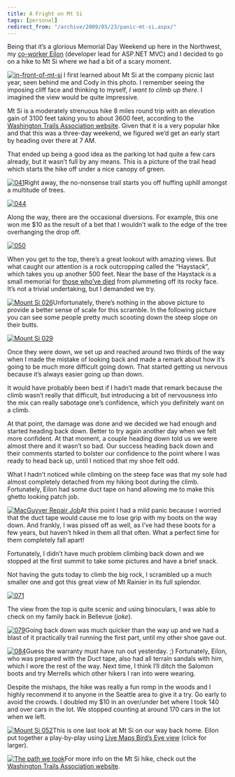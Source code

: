 ```yaml
---
title: A Fright on Mt Si
tags: [personal]
redirect_from: "/archive/2009/05/23/panic-mt-si.aspx/"
---
```


Being that it’s a glorious Memorial Day Weekend up here in the
Northwest, my [co-worker
Eilon](http://weblogs.asp.net/leftslipper/ "Eilon") (developer lead for
ASP.NET MVC) and I decided to go on a hike to Mt Si where we had a bit
of a scary moment.

[![in-front-of-mt-si](https://haacked.com/images/haacked_com/WindowsLiveWriter/PaniconMtSi_1129A/in-front-of-mt-si_thumb.jpg "in-front-of-mt-si")](https://haacked.com/images/haacked_com/WindowsLiveWriter/PaniconMtSi_1129A/in-front-of-mt-si_2.jpg)
I first learned about Mt Si at the company picnic last year, seen behind
me and Cody in this photo. I remember seeing the imposing cliff face and
thinking to myself, *I want to climb up there*. I imagined the view
would be quite impressive.

Mt Si is a moderately strenuous hike 8 miles round trip with an
elevation gain of 3100 feet taking you to about 3600 feet, according to
the [Washington Trails Association
website](http://www.wta.org/go-hiking/hikes/mount-si "WTA website").
Given that it is a very popular hike and that this was a three-day
weekend, we figured we’d get an early start by heading over there at 7
AM.

That ended up being a good idea as the parking lot had quite a few cars
already, but it wasn’t full by any means. This is a picture of the trail
head which starts the hike off under a nice canopy of green.

[![041](https://haacked.com/images/haacked_com/WindowsLiveWriter/AFrightonMtSi_125B1/041_thumb.jpg "041")](https://haacked.com/images/haacked_com/WindowsLiveWriter/AFrightonMtSi_125B1/041.jpg)Right
away, the no-nonsense trail starts you off huffing uphill amongst a
multitude of trees.

[![044](https://haacked.com/images/haacked_com/WindowsLiveWriter/AFrightonMtSi_125B1/044_thumb_1.jpg "044")](https://haacked.com/images/haacked_com/WindowsLiveWriter/AFrightonMtSi_125B1/044_1.jpg)

Along the way, there are the occasional diversions. For example, this
one won me \$10 as the result of a bet that I wouldn’t walk to the edge
of the tree overhanging the drop off.

[![050](https://haacked.com/images/haacked_com/WindowsLiveWriter/AFrightonMtSi_125B1/050_thumb.jpg "050")](https://haacked.com/images/haacked_com/WindowsLiveWriter/AFrightonMtSi_125B1/050.jpg)

When you get to the top, there’s a great lookout with amazing views. But
what caught our attention is a rock outcropping called the “Haystack”,
which takes you up another 500 feet. Near the base of the Haystack is a
small memorial for [those who’ve
died](http://www.kirotv.com/news/17326582/detail.html "Man plummets to death on Mt Si")
from plummeting off its rocky face. It’s not a trivial undertaking, but
I demanded we try.

[![Mount Si
026](https://haacked.com/images/haacked_com/WindowsLiveWriter/AFrightonMtSi_125B1/Mount%20Si%20026_thumb.jpg "Mount Si 026")](https://haacked.com/images/haacked_com/WindowsLiveWriter/AFrightonMtSi_125B1/Mount%20Si%20026.jpg)Unfortunately,
there’s nothing in the above picture to provide a better sense of scale
for this scramble. In the following picture you can see some people
pretty much scooting down the steep slope on their butts.

[![Mount Si
029](https://haacked.com/images/haacked_com/WindowsLiveWriter/AFrightonMtSi_125B1/Mount%20Si%20029_thumb.jpg "Mount Si 029")](https://haacked.com/images/haacked_com/WindowsLiveWriter/AFrightonMtSi_125B1/Mount%20Si%20029.jpg)

Once they were down, we set up and reached around two thirds of the way
when I made the mistake of looking back and made a remark about how it’s
going to be much more difficult going down. That started getting us
nervous because it’s always easier going up than down.

It would have probably been best if I hadn’t made that remark because
the climb wasn’t really that difficult, but introducing a bit of
nervousness into the mix can really sabotage one’s confidence, which you
definitely want on a climb.

At that point, the damage was done and we decided we had enough and
started heading back down. Better to try again another day when we felt
more confident. At that moment, a couple heading down told us we were
almost there and it wasn’t so bad. Our success heading back down and
their comments started to bolster our confidence to the point where I
was ready to head back up, until I noticed that my shoe felt odd.

What I hadn’t noticed while climbing on the steep face was that my sole
had almost completely detached from my hiking boot during the climb.
Fortunately, Eilon had some duct tape on hand allowing me to make this
ghetto looking patch job.

[![MacGuyver Repair
Job](https://haacked.com/images/haacked_com/WindowsLiveWriter/PaniconMtSi_1331F/IMGP3194_thumb_1.jpg "MacGuyver Repair Job")](https://haacked.com/images/haacked_com/WindowsLiveWriter/PaniconMtSi_1331F/IMGP3194_1.jpg "MacGuyver Repair Job")At
this point I had a mild panic because I worried that the duct tape would
cause me to lose grip with my boots on the way down. And frankly, I was
pissed off as well, as I’ve had these boots for a few years, but haven’t
hiked in them all that often. What a perfect time for them completely
fall apart!

Fortunately, I didn’t have much problem climbing back down and we
stopped at the first summit to take some pictures and have a brief
snack.

Not having the guts today to climb the big rock, I scrambled up a much
smaller one and got this great view of Mt Rainier in its full splendor.

[![071](https://haacked.com/images/haacked_com/WindowsLiveWriter/AFrightonMtSi_125B1/071_thumb.jpg "071")](https://haacked.com/images/haacked_com/WindowsLiveWriter/AFrightonMtSi_125B1/071.jpg)

The view from the top is quite scenic and using binoculars, I was able
to check on my family back in Bellevue (*joke*).

[![079](https://haacked.com/images/haacked_com/WindowsLiveWriter/AFrightonMtSi_125B1/079_thumb.jpg "079")](https://haacked.com/images/haacked_com/WindowsLiveWriter/AFrightonMtSi_125B1/079.jpg)Going
back down was much quicker than the way up and we had a blast of it
practically trail running the first part, until my other shoe gave out.

[![084](https://haacked.com/images/haacked_com/WindowsLiveWriter/AFrightonMtSi_125B1/084_thumb.jpg "084")](https://haacked.com/images/haacked_com/WindowsLiveWriter/AFrightonMtSi_125B1/084.jpg)Guess
the warranty must have run out yesterday. ;) Fortunately, Eilon, who was
prepared with the Duct tape, also had all terrain sandals with him,
which I wore the rest of the way. Next time, I think I’ll ditch the
Salomon boots and try Merrells which other hikers I ran into were
wearing.

Despite the mishaps, the hike was really a fun romp in the woods and I
highly recommend it to anyone in the Seattle area to give it a try. Go
early to avoid the crowds. I doubled my \$10 in an over/under bet where
I took 140 and over cars in the lot. We stopped counting at around 170
cars in the lot when we left.

[![Mount Si
052](https://haacked.com/images/haacked_com/WindowsLiveWriter/AFrightonMtSi_125B1/Mount%20Si%20052_thumb.jpg "Mount Si 052")](https://haacked.com/images/haacked_com/WindowsLiveWriter/AFrightonMtSi_125B1/Mount%20Si%20052.jpg)This
is one last look at Mt Si on our way back home. Eilon put together a
play-by-play using [Live Maps Bird’s Eye
view](http://www.wired.com/gaming/gamingreviews/magazine/17-04/mf_settlers "Birds Eye View of Mt Si")
(click for larger).

[![The path we
took](https://haacked.com/images/haacked_com/WindowsLiveWriter/PaniconMtSi_1331F/haystack_thumb.jpg "The path we took")](https://haacked.com/images/haacked_com/WindowsLiveWriter/PaniconMtSi_1331F/haystack_2.jpg "The path we took")For
more info on the Mt Si hike, check out the [Washington Trails
Association
website](http://www.wta.org/go-hiking/hikes/mount-si "hiking mt si").

